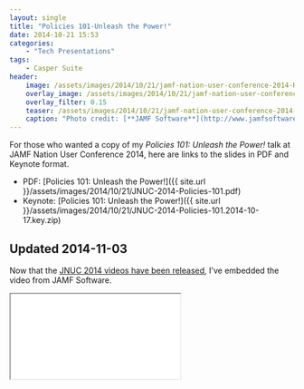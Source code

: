 ```yaml
---
layout: single
title: "Policies 101-Unleash the Power!"
date: 2014-10-21 15:53
categories:
    - "Tech Presentations"
tags:
    - Casper Suite
header:
    image: /assets/images/2014/10/21/jamf-nation-user-conference-2014-Header.jpg			# Twitter (use 'overlay_image')
    overlay_image: /assets/images/2014/10/21/jamf-nation-user-conference-2014-Header.jpg		    # Article header at 2048x768
    overlay_filter: 0.15
    teaser: /assets/images/2014/10/21/jamf-nation-user-conference-2014-Header-Twitter.jpg 		# Shrink image to 575 width
    caption: "Photo credit: [**JAMF Software**](http://www.jamfsoftware.com)"
---
```


For those who wanted a copy of my *Policies 101: Unleash the Power!* talk at JAMF Nation User Conference 2014, here are links to the slides in PDF and Keynote format.

- PDF: [Policies 101: Unleash the Power!]({{ site.url }}/assets/images/2014/10/21/JNUC-2014-Policies-101.pdf)
- Keynote: [Policies 101: Unleash the Power!]({{ site.url }}/assets/images/2014/10/21/JNUC-2014-Policies-101.2014-10-17.key.zip)

Updated 2014-11-03
---

Now that the [JNUC 2014 videos have been released][jnuc], I've embedded the video from JAMF Software.

<div class="embed-container embed-container-16x9">
    <iframe src='//www.youtube.com/embed/4Ms6DRED3NU' scrolling='no' webkitAllowFullScreen mozallowfullscreen allowFullScreen></iframe>
</div>


[jnuc]: http://www.jamfsoftware.com/resources/all/jamf-nation-user-conference-2014/
